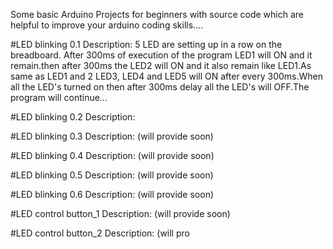 Some basic Arduino Projects for beginners with source code which are helpful to improve  your arduino coding skills....

#LED blinking 0.1 Description:
5 LED are setting up in a row on the breadboard. After 300ms of execution of the program LED1 will ON and it remain.then after 300ms the LED2 will ON and it also remain like LED1.As same as LED1 and 2 LED3, LED4 and LED5 will ON after every 300ms.When all the LED's turned on then after 300ms delay all the LED's will OFF.The program will continue...

#LED blinking 0.2 Description:

#LED blinking 0.3 Description: (will provide soon)

#LED blinking 0.4 Description: (will provide soon)

#LED blinking 0.5 Description: (will provide soon)

#LED blinking 0.6 Description: (will provide soon)

#LED control button_1 Description: (will provide soon)

#LED control button_2 Description: (will pro
